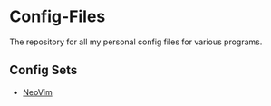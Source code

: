 # Config-Files
The repository for all my personal config files for various programs.

## Config Sets
- [NeoVim](https://github.com/gravity021/config-files)
